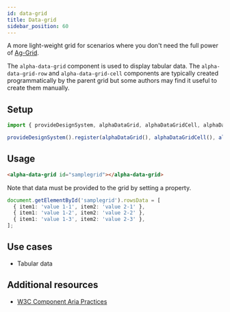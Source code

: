 ```yaml
---
id: data-grid
title: Data-grid
sidebar_position: 60
---
```


A more light-weight grid for scenarios where you don't need the full power of [Ag-Grid](/front-end-reference/components/presentation/ag-grid/).

The `alpha-data-grid` component is used to display tabular data. The `alpha-data-grid-row` and `alpha-data-grid-cell` components are typically created programmatically by the parent grid but some authors may find it useful to create them manually.

## Setup

```ts
import { provideDesignSystem, alphaDataGrid, alphaDataGridCell, alphaDataGridRow } from '@genesislcap/alpha-design-system';

provideDesignSystem().register(alphaDataGrid(), alphaDataGridCell(), alphaDataGridRow());
```

## Usage

```html
<alpha-data-grid id="samplegrid"></alpha-data-grid>
```

Note that data must be provided to the grid by setting a property.

```ts
document.getElementById('samplegrid').rowsData = [
  { item1: 'value 1-1', item2: 'value 2-1' },
  { item1: 'value 1-2', item2: 'value 2-2' },
  { item1: 'value 1-3', item2: 'value 2-3' },
];
```

## Use cases

* Tabular data

## Additional resources

- [W3C Component Aria Practices](https://w3c.github.io/aria-practices/#grid)